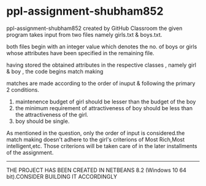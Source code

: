 # ppl-assignment-shubham852
ppl-assignment-shubham852 created by GitHub Classroom
the given program takes input from two files namely girls.txt & boys.txt.

both files begin with an integer value which denotes the no. of boys or girls whose attributes have been specified in the remaining file.

having stored the obtained attributes in the respective classes , namely girl & boy , the code begins match making

matches are made according to the order of inuput & following the primary 2 conditions.
1. maintenence budget of girl should be lesser than the budget of the boy
2. the minimum requirement of attractiveness of boy should be less than the attractiveness of the girl.
3. boy should be single. 

As mentioned in the question, only the order of input is considered.the match making doesn't adhere to the girl's criterions of Most Rich,Most intelligent,etc.
Those criterions will be taken care of in the later installments of the assignment.


********************************************************************************

THE PROJECT HAS BEEN CREATED IN NETBEANS 8.2 (Windows 10 64 bit).CONSIDER BUILDING IT ACCORDINGLY
